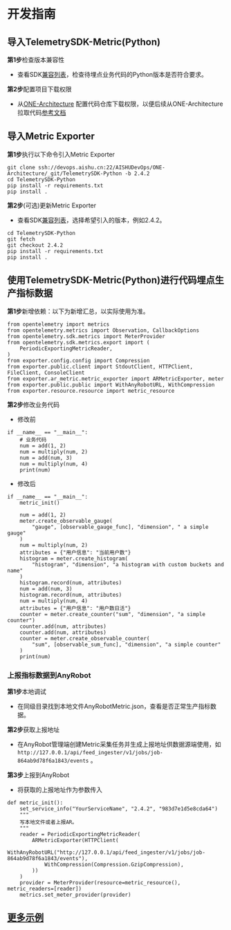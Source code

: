 # 开发指南

## 导入TelemetrySDK-Metric(Python)

**第1步**检查版本兼容性

- 查看SDK[兼容列表](../../../docs/compatibility.md)，检查待埋点业务代码的Python版本是否符合要求。

**第2步**配置项目下载权限

- 从[ONE-Architecture](https://devops.aishu.cn/AISHUDevOps/ONE-Architecture/_git/TelemetrySDK-Python)
  配置代码仓库下载权限，以便后续从ONE-Architecture拉取代码[参考文档](https://devops.aishu.cn/AISHUDevOps/AnyRobot/_git/Eyes_Docs?path=/可观测性开发者指南/TelemetrySDK开发者指南/Log/README.md&version=GBdevelop&_a=preview&anchor=sdk2.0-使用参考)

## 导入Metric Exporter

**第1步**执行以下命令引入Metric Exporter

```
git clone ssh://devops.aishu.cn:22/AISHUDevOps/ONE-Architecture/_git/TelemetrySDK-Python -b 2.4.2
cd TelemetrySDK-Python
pip install -r requirements.txt
pip install .
```

**第2步**(可选)更新Metric Exporter

- 查看SDK[兼容列表](../../../docs/compatibility.md)，选择希望引入的版本，例如2.4.2。

```
cd TelemetrySDK-Python
git fetch
git checkout 2.4.2
pip install -r requirements.txt
pip install .
```

## 使用TelemetrySDK-Metric(Python)进行代码埋点生产指标数据

**第1步**新增依赖：以下为新增汇总，以实际使用为准。

```
from opentelemetry import metrics
from opentelemetry.metrics import Observation, CallbackOptions
from opentelemetry.sdk.metrics import MeterProvider
from opentelemetry.sdk.metrics.export import (
    PeriodicExportingMetricReader,
)
from exporter.config.config import Compression
from exporter.public.client import StdoutClient, HTTPClient, FileClient, ConsoleClient
from exporter.ar_metric.metric_exporter import ARMetricExporter, meter
from exporter.public.public import WithAnyRobotURL, WithCompression
from exporter.resource.resource import metric_resource
```

**第2步**修改业务代码

- 修改前

```
if __name__ == "__main__":
    # 业务代码
    num = add(1, 2)
    num = multiply(num, 2)
    num = add(num, 3)
    num = multiply(num, 4)
    print(num)
```

- 修改后

```
if __name__ == "__main__":
    metric_init()

    num = add(1, 2)
    meter.create_observable_gauge(
        "gauge", [observable_gauge_func], "dimension", " a simple gauge"
    )
    num = multiply(num, 2)
    attributes = {"用户信息": "当前用户数"}
    histogram = meter.create_histogram(
        "histogram", "dimension", "a histogram with custom buckets and name"
    )
    histogram.record(num, attributes)
    num = add(num, 3)
    histogram.record(num, attributes)
    num = multiply(num, 4)
    attributes = {"用户信息": "用户数日活"}
    counter = meter.create_counter("sum", "dimension", "a simple counter")
    counter.add(num, attributes)
    counter.add(num, attributes)
    counter = meter.create_observable_counter(
        "sum", [observable_sum_func], "dimension", "a simple counter"
    )
    print(num)
```

### 上报指标数据到AnyRobot

**第1步**本地调试

- 在同级目录找到本地文件AnyRobotMetric.json，查看是否正常生产指标数据。

**第2步**获取上报地址

- 在AnyRobot管理端创建Metric采集任务并生成上报地址供数据源端使用，如`http://127.0.0.1/api/feed_ingester/v1/jobs/job-864ab9d78f6a1843/events` 。

**第3步**上报到AnyRobot

- 将获取的上报地址作为参数传入

```
def metric_init():
    set_service_info("YourServiceName", "2.4.2", "983d7e1d5e8cda64")
    """
    写本地文件或者上报AR。
    """
    reader = PeriodicExportingMetricReader(
        ARMetricExporter(HTTPClient(
            WithAnyRobotURL("http://127.0.0.1/api/feed_ingester/v1/jobs/job-864ab9d78f6a1843/events"),
            WithCompression(Compression.GzipCompression),
        ))
    )
    provider = MeterProvider(resource=metric_resource(), metric_readers=[reader])
    metrics.set_meter_provider(provider)
```

## [更多示例](https://devops.aishu.cn/AISHUDevOps/ONE-Architecture/_git/TelemetrySDK-Python?path=%2Fexporter%2Far_metric%2Fexamples%2Fsingle_service_with_metric.py&version=GB2.4.2&_a=contents)
